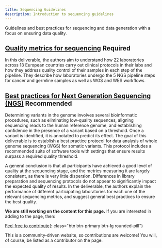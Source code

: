 ```yaml
---
title: Sequencing Guidelines
description: Introduction to sequencing guidelines
---
```


Guidelines and best practices for sequencing and data generation with a focus on ensuring data quality.

## [Quality metrics for sequencing](https://zenodo.org/record/4889391#.YXGkS9bMKdY) <span class="badge badge-warning">Required<i class="fa-sharp fa-regular fa-star"></i></span>

In this deliverable, the authors aim to understand how 22 laboratories across 13 European countries carry out clinical protocols in their labs and how they address quality control of their samples in each step of the pipeline.  They describe how laboratories undergo the 5 NGS pipeline steps for cancer and germline samples as well as WGS and WES workflows.

## [Best practices for Next Generation Sequencing (NGS)](https://zenodo.org/record/7912923) <span class="badge badge-dark">Recommended<i class="fa-solid fa-thumbs-up"></i></span>

Determining variants in the genome involves several bioinformatic procedures, such as eliminating low-quality sequences, aligning sequencing reads to the human reference genome, and establishing confidence in the presence of a variant based on a threshold. Once a variant is identified, it is annotated to predict its effect. The goal of this deliverable is to establish a best practice protocol for data analysis of whole genome sequencing (WGS) for somatic variants. This protocol includes a recommended suite of software tools with settings that ensure results surpass a required quality threshold.

A general conclusion is that all participants have achieved a good level of quality at the sequencing stage, and the metrics measuring it are largely consistent, as there is very little dispersion. Differences in library preparation and sequencing protocols do not appear to significantly impact the expected quality of results. In the deliverable, the authors explain the performance of different participating laboratories for each one of the relevant sequencing metrics, and suggest general best practices to ensure the best quality.

**We are still working on the content for this page.** If you are interested in adding to the page, then:

[Feel free to contribute](how_to_contribute){: class="btn btn-primary btn-lg rounded-pill"}

This is a community-driven website, so contributions are welcome! You will, of course, be listed as a contributor on the page.


